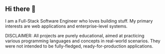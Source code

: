 ## Hi there 👋

I am a Full-Stack Software Engineer who loves building stuff. My primary interests are web applications and enterprise-level systems.

DISCLAIMER: All projects are purely educational, aimed at practicing various programming languages and concepts in real-world scenarios. They were not intended to be fully-fledged, ready-for-production applications.
